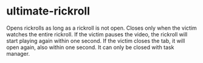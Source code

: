 # ultimate-rickroll
Opens rickrolls as long as a rickroll is not open. Closes only when the victim watches the entire rickroll.
If the victim pauses the video, the rickroll will start playing again within one second. 
If the victim closes the tab, it will open again, also within one second.
It can only be closed with task manager.
